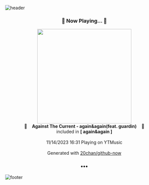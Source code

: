 ![header](https://capsule-render.vercel.app/api?type=wave&height=170&section=header&fontColor=090707&fontAlignX=45&fontAlignY=65&fontSize=100)

<h3 align="center">🎵 Now Playing... 🎵</h3>
<p align="center">
  <a href="https://music.youtube.com/watch?v=KpDYOdKG0gk">
    <img width="300" src="https://lh3.googleusercontent.com/QxicXDFnXs4PGBC0crgIAQu0K448SoxcrhFmdQYnTCkf6hgCgDx3YlrcBBbo5kbxtUmUH7X-MOwljxNI">
  </a>
  <br>
  🎵&nbsp&nbsp&nbsp <b>Against The Current - again&again(feat. guardin)</b> &nbsp&nbsp&nbsp🎵
  <br>
  included in <b>[ again&again ]</b>
  
  <br />
  <br />
  11/14/2023 16:31 Playing on YTMusic
  <br />
  <br />
  Generated with <a href="https://github.com/20chan/github-now">20chan/github-now</a>
</p>

<h3 align="center">•••</h3>

![footer](https://capsule-render.vercel.app/api?type=wave&height=150&section=footer)
